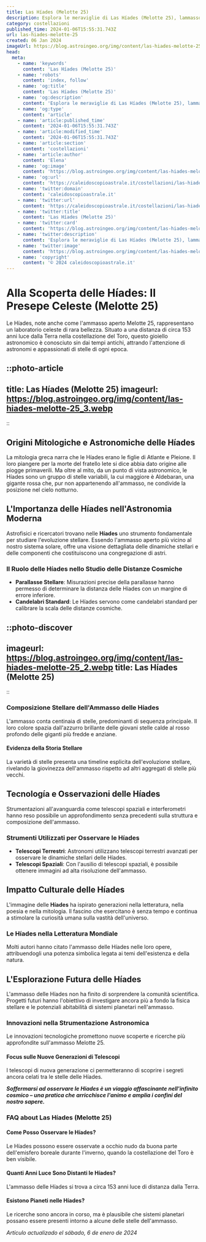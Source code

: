 ```yaml
---
title: Las Híades (Melotte 25)
description: Esplora le meraviglie di Las Híades (Melotte 25), lammasso stellare più vicino a noi. Scopri segreti astronomici e miti antichi.
category: costellazioni
published_time: 2024-01-06T15:55:31.743Z
url: las-hiades-melotte-25
created: 06 Jan 2024
imageUrl: https://blog.astroingeo.org/img/content/las-hiades-melotte-25_3.webp
head:
  meta:
    - name: 'keywords'
      content: 'Las Híades (Melotte 25)'
    - name: 'robots'
      content: 'index, follow'
    - name: 'og:title'
      content: 'Las Híades (Melotte 25)'
    - name: 'og:description'
      content: 'Esplora le meraviglie di Las Híades (Melotte 25), lammasso stellare più vicino a noi. Scopri segreti astronomici e miti antichi.'
    - name: 'og:type'
      content: 'article'
    - name: 'article:published_time'
      content: '2024-01-06T15:55:31.743Z'
    - name: 'article:modified_time'
      content: '2024-01-06T15:55:31.743Z'
    - name: 'article:section'
      content: 'costellazioni'
    - name: 'article:author'
      content: 'Elena'
    - name: 'og:image'
      content: 'https://blog.astroingeo.org/img/content/las-hiades-melotte-25_3.webp'
    - name: 'og:url'
      content: 'https://caleidoscopioastrale.it/costellazioni/las-hiades-melotte-25'
    - name: 'twitter:domain'
      content: 'caleidoscopioastrale.it'
    - name: 'twitter:url'
      content: 'https://caleidoscopioastrale.it/costellazioni/las-hiades-melotte-25'
    - name: 'twitter:title'
      content: 'Las Híades (Melotte 25)'
    - name: 'twitter:card'
      content: 'https://blog.astroingeo.org/img/content/las-hiades-melotte-25_3.webp'
    - name: 'twitter:description'
      content: 'Esplora le meraviglie di Las Híades (Melotte 25), lammasso stellare più vicino a noi. Scopri segreti astronomici e miti antichi.'
    - name: 'twitter:image'
      content: 'https://blog.astroingeo.org/img/content/las-hiades-melotte-25_3.webp'
    - name: 'copyright'
      content: '© 2024 caleidoscopioastrale.it'
---
```

# Alla Scoperta delle Híades: Il Presepe Celeste (Melotte 25)

Le Híades, note anche come l'ammasso aperto Melotte 25, rappresentano un laboratorio celeste di rara bellezza. Situato a una distanza di circa 153 anni luce dalla Terra nella costellazione del Toro, questo gioiello astronomico è conosciuto sin dai tempi antichi, attrando l'attenzione di astronomi e appassionati di stelle di ogni epoca.

::photo-article
---
title: Las Híades (Melotte 25)
imageurl: https://blog.astroingeo.org/img/content/las-hiades-melotte-25_3.webp
---
::

## Origini Mitologiche e Astronomiche delle Híades

La mitologia greca narra che le Híades erano le figlie di Atlante e Pleione. Il loro piangere per la morte del fratello Iete si dice abbia dato origine alle piogge primaverili. Ma oltre al mito, da un punto di vista astronomico, le Híades sono un gruppo di stelle variabili, la cui maggiore è Aldebaran, una gigante rossa che, pur non appartenendo all'ammasso, ne condivide la posizione nel cielo notturno.

## L'Importanza delle Híades nell'Astronomia Moderna

Astrofisici e ricercatori trovano nelle **Híades** uno strumento fondamentale per studiare l'evoluzione stellare. Essendo l'ammasso aperto più vicino al nostro sistema solare, offre una visione dettagliata delle dinamiche stellari e delle componenti che costituiscono una congregazione di astri.

### Il Ruolo delle Híades nello Studio delle Distanze Cosmiche

- **Parallasse Stellare**: Misurazioni precise della parallasse hanno permesso di determinare la distanza delle Híades con un margine di errore inferiore.
- **Candelabri Standard**: Le Híades servono come candelabri standard per calibrare la scala delle distanze cosmiche.

::photo-discover
---
imageurl: https://blog.astroingeo.org/img/content/las-hiades-melotte-25_2.webp
title: Las Híades (Melotte 25)
---
::

### Composizione Stellare dell'Ammasso delle Híades

L'ammasso conta centinaia di stelle, predominanti di sequenza principale. Il loro colore spazia dall'azzurro brillante delle giovani stelle calde al rosso profondo delle giganti più fredde e anziane.

#### Evidenza della Storia Stellare

La varietà di stelle presenta una timeline esplicita dell'evoluzione stellare, rivelando la giovinezza dell'ammasso rispetto ad altri aggregati di stelle più vecchi.

## Tecnología e Osservazioni delle Híades

Strumentazioni all'avanguardia come telescopi spaziali e interferometri hanno reso possibile un approfondimento senza precedenti sulla struttura e composizione dell'ammasso.

### Strumenti Utilizzati per Osservare le Híades

- **Telescopi Terrestri**: Astronomi utilizzano telescopi terrestri avanzati per osservare le dinamiche stellari delle Híades.
- **Telescopi Spaziali**: Con l'ausilio di telescopi spaziali, è possibile ottenere immagini ad alta risoluzione dell'ammasso.

## Impatto Culturale delle Híades

L'immagine delle **Híades** ha ispirato generazioni nella letteratura, nella poesia e nella mitologia. Il fascino che esercitano è senza tempo e continua a stimolare la curiosità umana sulla vastità dell'universo.

### Le Híades nella Letteratura Mondiale

Molti autori hanno citato l'ammasso delle Híades nelle loro opere, attribuendogli una potenza simbolica legata ai temi dell'esistenza e della natura.

## L'Esplorazione Futura delle Híades

L'ammasso delle Híades non ha finito di sorprendere la comunità scientifica. Progetti futuri hanno l'obiettivo di investigare ancora più a fondo la fisica stellare e le potenziali abitabilità di sistemi planetari nell'ammasso.

### Innovazioni nella Strumentazione Astronomica

Le innovazioni tecnologiche promettono nuove scoperte e ricerche più approfondite sull'ammasso Melotte 25.

#### Focus sulle Nuove Generazioni di Telescopi

I telescopi di nuova generazione ci permetteranno di scoprire i segreti ancora celati tra le stelle delle Híades.

***Soffermarsi ad osservare le Híades è un viaggio affascinante nell'infinito cosmico – una pratica che arricchisce l'animo e amplia i confini del nostro sapere.***

### FAQ about Las Híades (Melotte 25)

#### Come Posso Osservare le Híades?
Le Híades possono essere osservate a occhio nudo da buona parte dell'emisfero boreale durante l'inverno, quando la costellazione del Toro è ben visibile.

#### Quanti Anni Luce Sono Distanti le Híades?
L'ammasso delle Híades si trova a circa 153 anni luce di distanza dalla Terra.

#### Esistono Pianeti nelle Híades?
Le ricerche sono ancora in corso, ma è plausibile che sistemi planetari possano essere presenti intorno a alcune delle stelle dell'ammasso.


_Artículo actualizado el sábado, 6 de enero de 2024_